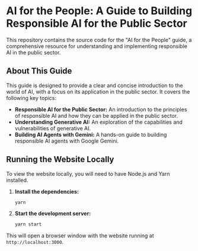 # AI for the People: A Guide to Building Responsible AI for the Public Sector

This repository contains the source code for the "AI for the People" guide, a comprehensive resource for understanding and implementing responsible AI in the public sector.

## About This Guide

This guide is designed to provide a clear and concise introduction to the world of AI, with a focus on its application in the public sector. It covers the following key topics:

*   **Responsible AI for the Public Sector:** An introduction to the principles of responsible AI and how they can be applied in the public sector.
*   **Understanding Generative AI:** An exploration of the capabilities and vulnerabilities of generative AI.
*   **Building AI Agents with Gemini:** A hands-on guide to building responsible AI agents with Google Gemini.

## Running the Website Locally

To view the website locally, you will need to have Node.js and Yarn installed.

1.  **Install the dependencies:**

    ```bash
    yarn
    ```

2.  **Start the development server:**

    ```bash
    yarn start
    ```

This will open a browser window with the website running at `http://localhost:3000`.

